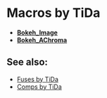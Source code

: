
# Macros by TiDa

- **[Bokeh_Image](Bokeh_Image.md)**
- **[Bokeh_AChroma](Bokeh_AChroma.md)**

## See also:

- [Fuses by TiDa](../../Fuses/tida/README.md)
- [Comps by TiDa](../../Comp/tida/README.md)

